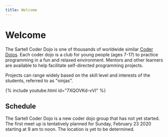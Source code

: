 ```yaml
---
title: Welcome
---
```


# Welcome
The Sartell Coder Dojo is one of thousands of worldwide similar [Coder Dojos](https://coderdojo.com/).
Each coder dojo is a club for young people (ages 7-17) to practice programming in a fun and relaxed
environment. Mentors and other learners are available to help facilitate self-directed programming projects.

Projects can range widely based on the skill level and interests of the students, referred to as "ninjas".

{% include youtube.html id="7XQOVKd-vVI" %}

## Schedule
The Sartell Coder Dojo is a new coder dojo group that has not yet started. The first meet up is tentatively planned
for Sunday, February 23 2020 starting at 9 am to noon. The location is yet to be determined.